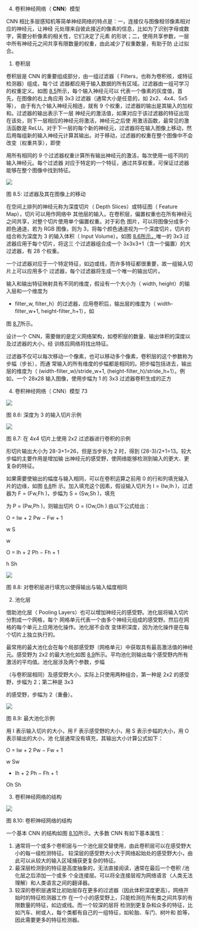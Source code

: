 4. 卷积神经网络（<a name="_page77_x72.00_y72.00"></a> **CNN**）模型

CNN 相比多层感知机等简单神经网络的特点是：一，连接仅与图像相邻像素相对应的神经元，让神经 元处理来自彼此接近的像素的信息，比如为了识别字母或数字，需要分析像素的相关性，它们决定了元素 的形状；二，使用共享参数，一层中所有神经元之间共享有限数量的权重，由此减少了权重数量，有助于防 止过拟合。

1. 卷积层

卷积层是 CNN 的重要组成部分，由一组过滤器（ Filters，也称为卷积核，或特征检测器）组成，每个过 滤器都应用于输入数据的所有区域。过滤器由一组可学习的权重定义。如图 [8.5](#_page77_x72.00_y337.47)所示，每个输入神经元可以 代表一个像素的灰度值，首先，在图像的右上角应用 3x3 过滤器（通常大小是任意的，如 2x2、4x4、5x5 等）， 由于有九个输入神经元相连，就有 9 个权重，过滤器的输出是其输入的加权和。过滤器的输出表示下一层 神经元的激活值，如果对应于该过滤器的特征出现在该处，则下一层相应的神经元将激活，神经元之后使 用激活函数，最常见的激活函数是 ReLU。对于下一层的每个新的神经元，过滤器将在输入图像上移动，然 后用每组新的输入神经元计算其输出。对于移动，过滤器的权重在整个图像中不会改变（权重共享），即使

用所有相同的 9 个过滤器权重计算所有输出神经元的激活，每次使用一组不同的输入神经元。每个过滤器 对应于特定的一个特征，通过共享权重，可保证过滤器能够在整个图像中找到特征。

![](Aspose.Words.b353301d-f3c7-44fc-a0ef-0183eb531768.113.png)

<a name="_page77_x72.00_y337.47"></a>图 8.5: 过滤器及其在图像上的移动

在空间上排列的神经元称为深度切片（ Depth Slices）或特征图（ Feature Map），切片可以用作网络中 其他层的输入。在卷积层，偏置权重也在所有神经元之间共享，对整个切片使用单个偏置权重。对于彩色 图片，可以将图像分成多个颜色通道，若为 RGB 图像，则为 3，将每个颜色通道视为一个深度切片，切片的 组合称为深度为 3 的输入体积（ Input Volume）。如图 [8.6所示，](#_page78_x72.00_y64.23)唯一的 3x3 过滤器应用于每个切片，将这三 个过滤器组合成一个 3x3x3+1（含一个偏置）的大过滤器，有 28 个权重。

一个过滤器对应于一个特定特征，如边或线，而许多特征都很重要，故一组输入切片上可以应用多个 过滤器，每个过滤器将生成一个唯一的输出切片。

输入和输出特征映射具有不同的维度，假设有一个大小为（ width, height）的输入层和一个维度为

- filter\_w, filter\_h）的过滤器，应用卷积后，输出层的维度为（ width-filter\_w+1, height-filter\_h+1），如

图 [8.7](#_page78_x72.00_y215.30)所示。

设计一个 CNN，需要做的是定义网络架构，如卷积层的数量、输出体积的深度以及过滤器的大小，经 训练后网络将找出特征。

过滤器不仅可以每次移动一个像素，也可以移动多个像素，卷积层的这个参数称为步幅（步长），而通 常输入的所有维度的步幅都是相同的。把步幅包括进去，输出层的维度为（ (width-filter\_w)/stride\_w+1, (height-filter\_h)/stride\_h+1）。例如，一个 28x28 输入图像，使用步幅为 1 的 3x3 过滤器卷积生成的正方


4. 卷积神经网络（ CNN）模型 73

![](Aspose.Words.b353301d-f3c7-44fc-a0ef-0183eb531768.114.png)

<a name="_page78_x72.00_y64.23"></a>图 8.6: 深度为 3 的输入切片示例

![](Aspose.Words.b353301d-f3c7-44fc-a0ef-0183eb531768.115.png)

<a name="_page78_x72.00_y215.30"></a>图 8.7: 在 4x4 切片上使用 2x2 过滤器进行卷积的示例

形切片输出大小为 28-3+1=26，但是当步长为 2 时，得到 (28-3)/2+1=13。较大步幅的主要作用是增加输 出神经元的感受野，使网络能够检测到输入的更大、更复杂的特征。

如果需要使输出的幅度与输入相同，可以在卷积运算之前用 0 的行和列填充输入片的边缘，如图 [8.8](#_page78_x72.00_y494.84)所 示。加入填充这个因素，假设输入切片为 I = (Iw,Ih )，过滤器为 F = (Fw,Fh )，步幅为 S = (Sw,Sh )，填充

为 P = (Pw,Ph )，则输出切片 O = (Ow,Oh ) 由以下公式给出：

O = Iw + 2 Pw − Fw + 1

w S

w

O = Ih + 2 Ph − Fh + 1

h Sh

![](Aspose.Words.b353301d-f3c7-44fc-a0ef-0183eb531768.116.png)

<a name="_page78_x72.00_y494.84"></a>图 8.8: 对卷积层进行填充以使得输出与输入幅度相同

2. 池化层

借助池化层（ Pooling Layers）也可以增加神经元的感受野。池化层将输入切片分割成一个网格，每个 网格单元代表一个由多个神经元组成的感受野。然后在网格的每个单元上应用池化操作。池化层不会改 变体积深度，因为池化操作是在每个切片上独立执行的。

最常用的最大池化会在每个局部感受野（网格单元）中获取具有最高激活值的神经元。感受野为 2x2 的最大池化如图 [8.9](#_page79_x72.00_y102.83)所示。平均池化则输出每个感受野内所有激活的平均值。池化层涉及两个参数，步幅

（与卷积层相同）及感受野大小，实际上只使用两种组合，第一种是 2x2 的感受野，步幅为 2；第二种是 3x3

的感受野，步幅为 2（重叠）。

![](Aspose.Words.b353301d-f3c7-44fc-a0ef-0183eb531768.117.png)

<a name="_page79_x72.00_y102.83"></a>图 8.9: 最大池化示例

用 I 表示输入切片的大小，用 F 表示感受野的大小，用 S 表示步幅的大小，用 O 表示输出的大小，池 化层通常没有填充，其输出大小计算公式如下：

O = Iw + 2 Pw − Fw + 1

w Sw

- Ih + 2 Ph − Fh + 1

Oh Sh

3. 卷积神经网络的结构

![](Aspose.Words.b353301d-f3c7-44fc-a0ef-0183eb531768.118.png)

<a name="_page79_x72.00_y361.78"></a>图 8.10: 卷积神经网络的结构

一个基本 CNN 的结构如图 [8.10](#_page79_x72.00_y361.78)所示。大多数 CNN 有如下基本属性：

1. 通常将一个或多个卷积层与一个池化层交替使用，由此卷积层可以在感受野大小的每一级检测特征。 较深层的感受野大小大于网络起始处的感受野大小，由此可以从较大的输入区域捕获更复杂的特征。
1. 最深层检测到的特征是高度抽象的，无法直接阅读，通常在最后一个卷积 /池化层之后添加一个或多 个全连接层。可以将全连接层视为网络语言（人类无法理解）和人类语言之间的翻译器。
1. 较深的卷积层通常比初始层存在更多的过滤器（因此体积深度更高）。网络开始时的特征检测器工作 在一个小的感受野上，只能检测在所有类之间共享的有限数量的特征，如边或线。而一个较深的层将 检测到更复杂和众多的特征，比如汽车、树或人，每个类都有自己的一组特征，如轮胎、车门、树叶和 脸等，因此需要更多的特征检测器。
